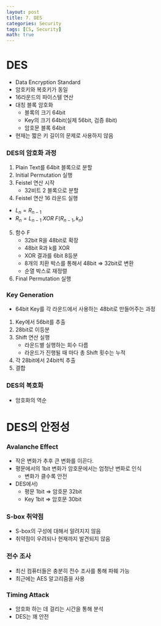 ```yaml
---
layout: post
title: 7. DES
categories: Security
tags: [CS, Security]
math: true
---
```


# DES

- Data Encryption Standard
- 암호키와 복호키가 동일
- 16라운드의 파이스텔 연산
- 대칭 블록 암호화
  - 블록의 크기 64bit
  - Key의 크기 64bit(실제 56bit, 검증 8bit)
  - 암호문 블록 64bit
- 현재는 짧은 키 길이의 문제로 사용하지 않음

### DES의 암호화 과정

1. Plain Text를 64bit 블록으로 분할
2. Initial Permutation 실행
3. Feistel 연산 시작
   - 32비트 2 블록으로 분할
4. Feistel 연산 16 라운드 실행

- $L_n = R_{n - 1}$
- $R_n = L_{n - 1}\;XOR\;F(R_{n-1}, k_n)$

5. 함수 F
   - 32bit R을 48bit로 확장
   - 48bit R과 k를 XOR
   - XOR 결과를 6bit 8등분
   - 8개의 치환 박스를 통해서 48bit => 32bit로 변환
   - 순열 박스로 재정렬
6. Final Permutation 실행

### Key Generation

- 64bit Key를 각 라운드에서 사용하는 48bit로 만들어주는 과정

1. Key에서 56bit를 추출
2. 28bit로 이등분
3. Shift 연산 실행
   - 라운드별 실행하는 회수 다름
   - 라운드가 진행될 때 마다 총 Shift 횟수는 누적
4. 각 28bit에서 24bit씩 추출
5. 결합

### DES의 복호화

- 암호화의 역순

# DES의 안정성

### Avalanche Effect

- 작은 변화가 추후 큰 변화를 이끈다.
- 평문에서의 1bit 변화가 암호문에서는 엄청난 변화로 인식
  - 변화가 클수록 안전
- DES에서)
  - 평문 1bit => 암호문 32bit
  - Key 1bit => 암호문 30bit

### S-box 취약점

- S-box의 구성에 대해서 알려지지 않음
- 취약점이 우려되나 현재까지 발견되지 않음

### 전수 조사

- 최신 컴퓨터들은 충분히 전수 조사를 통해 파훼 가능
- 최근에는 AES 알고리즘을 사용

### Timing Attack

- 암호화 하는 데 걸리는 시간을 통해 분석
- DES는 꽤 안전
